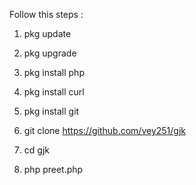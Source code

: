 Follow this steps :

1. pkg update

2. pkg upgrade

3. pkg install php

3. pkg install curl

4. pkg install git

5. git clone https://github.com/vey251/gjk

6. cd gjk

7. php preet.php

